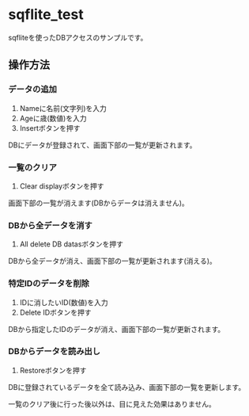 # sqflite_test

sqfliteを使ったDBアクセスのサンプルです。

## 操作方法

### データの追加

1. Nameに名前(文字列)を入力
1. Ageに歳(数値)を入力
1. Insertボタンを押す

DBにデータが登録されて、画面下部の一覧が更新されます。

### 一覧のクリア

1. Clear displayボタンを押す

画面下部の一覧が消えます(DBからデータは消えません)。

### DBから全データを消す

1. All delete DB datasボタンを押す

DBから全データが消え、画面下部の一覧が更新されます(消える)。

### 特定IDのデータを削除

1. IDに消したいID(数値)を入力
1. Delete IDボタンを押す

DBから指定したIDのデータが消え、画面下部の一覧が更新されます。

### DBからデータを読み出し

1. Restoreボタンを押す

DBに登録されているデータを全て読み込み、画面下部の一覧を更新します。

一覧のクリア後に行った後以外は、目に見えた効果はありません。